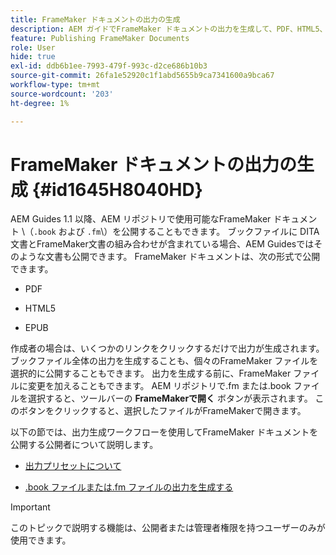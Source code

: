 ```yaml
---
title: FrameMaker ドキュメントの出力の生成
description: AEM ガイドでFrameMaker ドキュメントの出力を生成して、PDF、HTML5、EPUB形式で公開する方法を説明します。
feature: Publishing FrameMaker Documents
role: User
hide: true
exl-id: ddb6b1ee-7993-479f-993c-d2ce686b10b3
source-git-commit: 26fa1e52920c1f1abd5655b9ca7341600a9bca67
workflow-type: tm+mt
source-wordcount: '203'
ht-degree: 1%

---
```


# FrameMaker ドキュメントの出力の生成 {#id1645H8040HD}

AEM Guides 1.1 以降、AEM リポジトリで使用可能なFrameMaker ドキュメント \（`.book` および `.fm`\）を公開することもできます。 ブックファイルに DITA 文書とFrameMaker文書の組み合わせが含まれている場合、AEM Guidesではそのような文書も公開できます。 FrameMaker ドキュメントは、次の形式で公開できます。

- PDF

- HTML5

- EPUB


作成者の場合は、いくつかのリンクをクリックするだけで出力が生成されます。 ブックファイル全体の出力を生成することも、個々のFrameMaker ファイルを選択的に公開することもできます。 出力を生成する前に、FrameMaker ファイルに変更を加えることもできます。 AEM リポジトリで.fm または.book ファイルを選択すると、ツールバーの **FrameMakerで開く** ボタンが表示されます。 このボタンをクリックすると、選択したファイルがFrameMakerで開きます。

以下の節では、出力生成ワークフローを使用してFrameMaker ドキュメントを公開する公開者について説明します。

- [出力プリセットについて](fm-output-understand-presets.md#)

- [.book ファイルまたは.fm ファイルの出力を生成する](fm-output-generate.md#)

>[!IMPORTANT]
>
> このトピックで説明する機能は、公開者または管理者権限を持つユーザーのみが使用できます。
